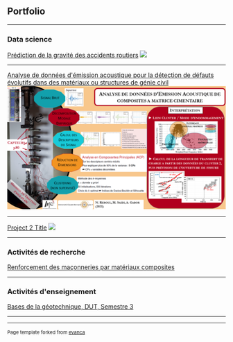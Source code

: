 ## Portfolio

---

### Data science

[Prédiction de la gravité des accidents routiers](/gravite_page)
<img src="images/dummy_thumbnail.jpg?raw=true"/>

---
[Analyse de données d'émission acoustique pour la détection de défauts évolutifs dans des matériaux ou structures de génie civil](/EA_page)
<img src="images/ProjetEA_Image.png?raw=true"/>

---
[Project 2 Title](/pdf/sample_presentation.pdf)
<img src="images/dummy_thumbnail.jpg?raw=true"/>

---

### Activités de recherche

[Renforcement des maçonneries par matériaux composites](/EA_page)

---

### Activités d'enseignement

[Bases de la géotechnique, DUT, Semestre 3](/G1_page)

---




---
<p style="font-size:11px">Page template forked from <a href="https://github.com/evanca/quick-portfolio">evanca</a></p>
<!-- Remove above link if you don't want to attibute -->